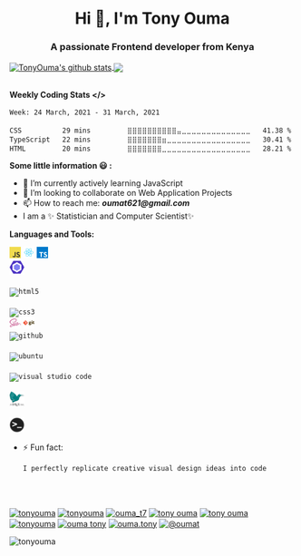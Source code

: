 <h1 align="center">Hi 👋, I'm Tony Ouma</h1>
<h3 align="center">A passionate Frontend developer from Kenya</h3

<br />

<a href="https://github.com/TonyOuma/github-readme-stats">
  <img align="center" src="https://github-readme-stats.vercel.app/api?username=TonyOuma&show_icons=true&theme=vue" alt="TonyOuma's github stats" />
</a>
<a href="https://github.com/TonyOuma/github-readme-stats">
  <!-- Change the `github-readme-stats.anuraghazra1.vercel.app` to `github-readme-stats.vercel.app`  -->
  <img align="center" src="https://github-readme-stats.vercel.app/api/top-langs/?username=TonyOuma&layout=compact" />
</a>

<br />
<br />



**Weekly Coding Stats </>**

<!--START_SECTION:waka-->
```text
Week: 24 March, 2021 - 31 March, 2021

CSS          29 mins         ⣿⣿⣿⣿⣿⣿⣿⣿⣿⣿⣤⣀⣀⣀⣀⣀⣀⣀⣀⣀⣀⣀⣀⣀⣀   41.38 % 
TypeScript   22 mins         ⣿⣿⣿⣿⣿⣿⣿⣶⣀⣀⣀⣀⣀⣀⣀⣀⣀⣀⣀⣀⣀⣀⣀⣀⣀   30.41 % 
HTML         20 mins         ⣿⣿⣿⣿⣿⣿⣿⣀⣀⣀⣀⣀⣀⣀⣀⣀⣀⣀⣀⣀⣀⣀⣀⣀⣀   28.21 % 
```
<!--END_SECTION:waka-->




**Some little information :smiley: :**


- 🌱 I’m currently actively learning JavaScript
- 👯 I’m looking to collaborate on Web Application Projects
- 📫 How to reach me: **_oumat621@gmail.com_**
- I am a ✨ Statistician and Computer Scientist✨ 

**Languages and Tools:**  

<code><img height="20" src="https://raw.githubusercontent.com/github/explore/80688e429a7d4ef2fca1e82350fe8e3517d3494d/topics/javascript/javascript.png"></code>
<code><img height="20" src="https://raw.githubusercontent.com/github/explore/80688e429a7d4ef2fca1e82350fe8e3517d3494d/topics/react/react.png"></code>
<code><img height="20" src="https://raw.githubusercontent.com/github/explore/80688e429a7d4ef2fca1e82350fe8e3517d3494d/topics/typescript/typescript.png"></code>
<code>
<img alt="eslint" width="26px" src="https://raw.githubusercontent.com/github/explore/80688e429a7d4ef2fca1e82350fe8e3517d3494d/topics/eslint/eslint.png">
</code>
<code>
<img alt="html5" width="26px" src="https://img.icons8.com/color/240/000000/html-5.png">
</code>
<code>
<img alt="css3" width="26px" src="https://img.icons8.com/color/240/000000/css3.png">
</code>
<code><img height="20" src="https://raw.githubusercontent.com/github/explore/80688e429a7d4ef2fca1e82350fe8e3517d3494d/topics/sass/sass.png"></code>
<code><img height="20" src="https://raw.githubusercontent.com/github/explore/80688e429a7d4ef2fca1e82350fe8e3517d3494d/topics/git/git.png"></code>
<code>
<img alt="github" width="26px" src="https://img.icons8.com/ios-glyphs/240/000000/github.png">
</code>
<code>
<img alt="ubuntu" width="26px" src="https://img.icons8.com/color/96/000000/ubuntu--v1.png">
</code>
<code>
<img alt="visual studio code" width="26px" src="https://img.icons8.com/fluent/240/000000/visual-studio-code-2019.png" />
</code>
<code>
<img alt="latex" width="26px" src="https://raw.githubusercontent.com/github/explore/80688e429a7d4ef2fca1e82350fe8e3517d3494d/topics/latex/latex.png">
</code>
<code>
<img alt="terminal" width="26px" src="https://raw.githubusercontent.com/github/explore/80688e429a7d4ef2fca1e82350fe8e3517d3494d/topics/terminal/terminal.png">
</code>


- ⚡ Fun fact:
  ```
  I perfectly replicate creative visual design ideas into code
  
  
  ```
<br />      



<a href="https://codepen.io/tonyouma" target="blank"><img align="center" src="https://cdn.jsdelivr.net/npm/simple-icons@3.0.1/icons/codepen.svg" alt="tonyouma" height="30" width="30" /></a>
<a href="https://dev.to/tonyouma" target="blank"><img align="center" src="https://cdn.jsdelivr.net/npm/simple-icons@3.0.1/icons/dev-dot-to.svg" alt="tonyouma" height="30" width="30" /></a>
<a href="https://twitter.com/ouma_t7" target="blank"><img align="center" src="https://cdn.jsdelivr.net/npm/simple-icons@3.0.1/icons/twitter.svg" alt="ouma_t7" height="30" width="30" /></a>
<a href="https://linkedin.com/in/tony ouma" target="blank"><img align="center" src="https://cdn.jsdelivr.net/npm/simple-icons@3.0.1/icons/linkedin.svg" alt="tony ouma" height="30" width="30" /></a>
<a href="https://stackoverflow.com/users/tony ouma" target="blank"><img align="center" src="https://cdn.jsdelivr.net/npm/simple-icons@3.0.1/icons/stackoverflow.svg" alt="tony ouma" height="30" width="30" /></a>
<a href="https://kaggle.com/tonyouma" target="blank"><img align="center" src="https://cdn.jsdelivr.net/npm/simple-icons@3.0.1/icons/kaggle.svg" alt="tonyouma" height="30" width="30" /></a>
<a href="https://fb.com/ouma tony" target="blank"><img align="center" src="https://cdn.jsdelivr.net/npm/simple-icons@3.0.1/icons/facebook.svg" alt="ouma tony" height="30" width="30" /></a>
<a href="https://instagram.com/ouma.tony" target="blank"><img align="center" src="https://cdn.jsdelivr.net/npm/simple-icons@3.0.1/icons/instagram.svg" alt="ouma.tony" height="30" width="30" /></a>
<a href="https://medium.com/@oumat" target="blank"><img align="center" src="https://cdn.jsdelivr.net/npm/simple-icons@3.0.1/icons/medium.svg" alt="@oumat" height="30" width="30" /></a>


 
<p align="left"> <img src="https://komarev.com/ghpvc/?username=tonyouma" alt="tonyouma" /> </p>

